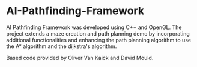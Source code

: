 # AI-Pathfinding-Framework
 AI Pathfinding Framework was developed using C++ and OpenGL. The project extends a maze creation and path planning demo by incorporating additional functionalities and enhancing the path planning algorithm to use the A* algorithm and the dijkstra's algorithm.

Based code provided by Oliver Van Kaick and David Mould.
